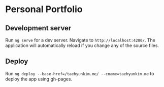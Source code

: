 # Personal Portfolio

## Development server

Run `ng serve` for a dev server. Navigate to `http://localhost:4200/`. The application will automatically reload if you change any of the source files.

## Deploy

Run `ng deploy --base-href=/taehyunkim.me/ --cname=taehyunkim.me` to deploy the app using gh-pages.